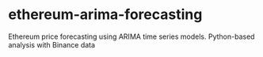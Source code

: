 # ethereum-arima-forecasting
Ethereum price forecasting using ARIMA time series models. Python-based analysis with Binance data

